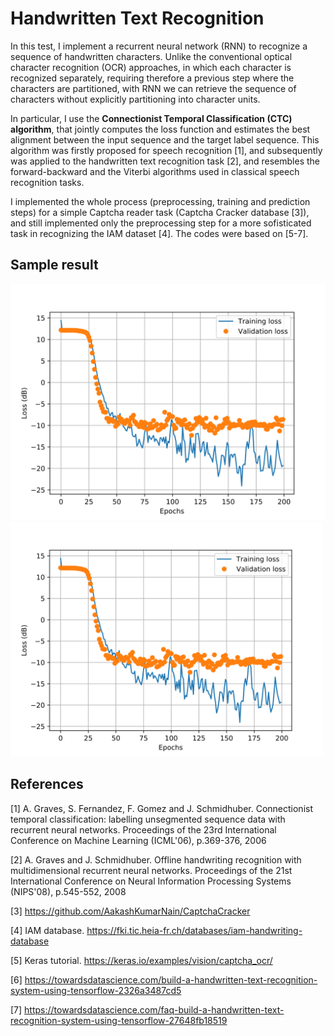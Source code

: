 # Handwritten Text Recognition

In this test, I implement a recurrent neural network (RNN) to recognize a sequence of handwritten characters. Unlike the conventional optical character recognition (OCR) approaches, in which each character is recognized separately, requiring therefore a previous step where  the characters are partitioned, with RNN we can retrieve the sequence of characters without explicitly partitioning into character units.

In particular, I use the **Connectionist Temporal Classification (CTC) algorithm**, that jointly computes the loss function and estimates the best alignment between the input sequence and the target label sequence. This algorithm was firstly proposed for speech recognition [1], and subsequently was applied to the handwritten text recognition task [2], and resembles the forward-backward and the Viterbi algorithms used in classical speech recognition tasks.

I implemented the whole process (preprocessing, training and prediction steps) for a simple Captcha reader task (Captcha Cracker database [3]), and still implemented only the preprocessing step for a more sofisticated task in recognizing the IAM dataset [4]. The codes were based on [5-7].

## Sample result

![](images/ex_hist.png)
<img src="https://github.com/ryuuji06/handwritten-text-recognition/blob/main/images/ex_hist.png" width="500">

## References

[1] A. Graves, S. Fernandez, F. Gomez and J. Schmidhuber. Connectionist temporal classification: labelling unsegmented sequence data with recurrent neural networks. Proceedings of the 23rd International Conference on Machine Learning (ICML'06), p.369-376, 2006

[2] A. Graves and J. Schmidhuber. Offline handwriting recognition with multidimensional recurrent neural networks. Proceedings of the 21st International Conference on Neural Information Processing Systems (NIPS'08), p.545-552, 2008

[3] https://github.com/AakashKumarNain/CaptchaCracker

[4] IAM database. https://fki.tic.heia-fr.ch/databases/iam-handwriting-database

[5] Keras tutorial. https://keras.io/examples/vision/captcha_ocr/

[6] https://towardsdatascience.com/build-a-handwritten-text-recognition-system-using-tensorflow-2326a3487cd5

[7] https://towardsdatascience.com/faq-build-a-handwritten-text-recognition-system-using-tensorflow-27648fb18519
